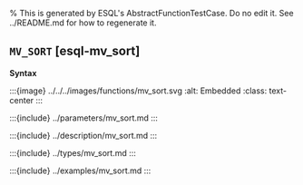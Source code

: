 % This is generated by ESQL's AbstractFunctionTestCase. Do no edit it. See ../README.md for how to regenerate it.

## `MV_SORT` [esql-mv_sort]

**Syntax**

:::{image} ../../../images/functions/mv_sort.svg
:alt: Embedded
:class: text-center
:::


:::{include} ../parameters/mv_sort.md
:::

:::{include} ../description/mv_sort.md
:::

:::{include} ../types/mv_sort.md
:::

:::{include} ../examples/mv_sort.md
:::
